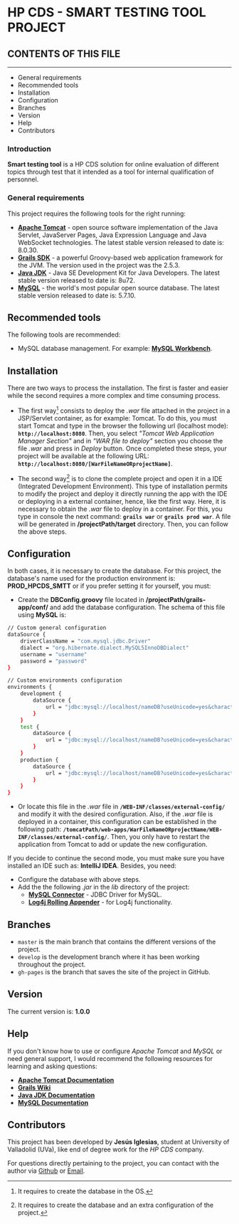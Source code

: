 # HP CDS - SMART TESTING TOOL PROJECT 

## CONTENTS OF THIS FILE
-------------
       
* General requirements
* Recommended tools
* Installation
* Configuration
* Branches
* Version
* Help
* Contributors
     
### Introduction
    
**Smart testing tool** is a HP CDS solution for online evaluation of different topics through test that it intended as a tool for internal qualification of personnel. 

### General requirements

This project requires the following tools for the right running:
     
* **[Apache Tomcat]** - open source software implementation of the Java Servlet, JavaServer Pages, Java Expression Language and Java WebSocket technologies. The latest stable version released to date is: 8.0.30.
* **[Grails SDK]** - a powerful Groovy-based web application framework for the JVM. The version used in the project was the 2.5.3.
* **[Java JDK]** - Java SE Development Kit for Java Developers. The latest stable version released to date is: 8u72.
* **[MySQL]** - the world's most popular open source database. The latest stable version released to date is: 5.7.10.

## Recommended tools

The following tools are recommended:

* MySQL database management. For example: **[MySQL Workbench]**.
    
## Installation

There are two ways to process the installation. The first is faster and easier while the second requires a more complex and time consuming process.

* The first way[^1] consists to deploy the *.war* file attached in the project in a JSP/Servlet container, as for example: Tomcat. To do this, you must start Tomcat and type in the browser the following url (localhost mode): **`http://localhost:8080`**. Then, you select *"Tomcat Web Application Manager Section"* and in *"WAR file to deploy"* section you choose the file *.war* and press in *Deploy* button. Once completed these steps, your project will be available at the following URL: **`http://localhost:8080/[WarFileNameORprojectName]`**.

* The second way[^2] is to clone the complete project and open it in a IDE (Integrated Development Environment). This type of installation permits to modify the project and deploy it directly running the app with the IDE or deploying in a external container, hence, like
the first way. Here, it is necessary to obtain the *.war* file to deploy in a container. For this, you type in console the next command: **`grails war`** or **`grails prod war`**. A file will be generated in **/projectPath/target** directory. Then, you can follow the above steps.

## Configuration

In both cases, it is necessary to create the database. For this project, the database's name used for the production environment is: **PROD_HPCDS_SMTT** or if you prefer setting it for yourself, you must:

* Create the **DBConfig.groovy** file located in **/projectPath/grails-app/conf/** and add the database configuration. The schema of this file using **MySQL** is:
```sh
// Custom general configuration
dataSource {
    driverClassName = "com.mysql.jdbc.Driver"
    dialect = "org.hibernate.dialect.MySQL5InnoDBDialect"
    username = "username"
    password = "password"
}

// Custom environments configuration
environments {
    development {
        dataSource {
            url = "jdbc:mysql://localhost/nameDB?useUnicode=yes&characterEncoding=UTF-8"
        }
    }
    test {
        dataSource {
            url = "jdbc:mysql://localhost/nameDB?useUnicode=yes&characterEncoding=UTF-8"
        }
    }
    production {
        dataSource {
            url = "jdbc:mysql://localhost/nameDB?useUnicode=yes&characterEncoding=UTF-8"
        }
    }
}
```

* Or locate this file in the *.war* file in **`/WEB-INF/classes/external-config/`** and modify it with the desired configuration. Also, if the *.war* file is deployed in a container, this configuration can be established in the following path: **`/tomcatPath/web-apps/WarFileNameORprojectName/WEB-INF/classes/external-config/`**. Then, you only have to restart the application from Tomcat to add or update the new configuration.

If you decide to continue the second mode, you must make sure you have installed an IDE such as: **IntelliJ IDEA**. Besides, you need:

* Configure the database with above steps.
* Add the the following *.jar* in the *lib* directory of the project:
    * **[MySQL Connector]** - JDBC Driver for MySQL.  
    * **[Log4j Rolling Appender]** - for Log4j functionality. 

## Branches
    
* `master` is the main branch that contains the different versions of the project.
* `develop` is the development branch where it has been working throughout the project.
* `gh-pages` is the branch that saves the site of the project in GitHub.

## Version

The current version is: **1.0.0**

## Help
If you don't know how to use or configure *Apache Tomcat* and *MySQL* or need general support, I would recommend the following resources for learning and asking questions:
    
* **[Apache Tomcat Documentation]**
* **[Grails Wiki]**
* **[Java JDK Documentation]**
* **[MySQL Documentation]**

## Contributors
    
This project has been developed by **Jesús Iglesias**, student at University of Valladolid (UVa), like end of degree work for the *HP CDS* company.

For questions directly pertaining to the project, you can contact with the author via [Github](https://github.com/jesusiglesias) or [Email](jesusgiglesias@gmail.com).
    
[^1]: It requires to create the database in the OS.
[^2]: It requires to create the database and an extra configuration of the project.

[//]:# (Reference links used in the body.)

   [Apache Tomcat]: <http://tomcat.apache.org>
   [Grails SDK]: <https://grails.org/download.html>
   [Java JDK]: <http://www.oracle.com/technetwork/es/java/javase/downloads/index.html>
   [MySQL]: <http://dev.mysql.com/downloads/mysql/>
   [MySQL Workbench]:  <https://www.mysql.com/products/workbench/>
   [jQuery]: <http://jquery.com>
   [Apache Tomcat Documentation]: <http://tomcat.apache.org/tomcat-8.0-doc/index.html>
   [Grails Wiki]: <https://grails.org/wiki/Documentation>
   [Java JDK Documentation]: <http://www.oracle.com/technetwork/java/javase/documentation/jdk8-doc-downloads-2133158.html>
   [MySQL Documentation]: <https://dev.mysql.com/doc/refman/5.7/en/>
   [MySQL Connector]: <http://dev.mysql.com/downloads/connector/j/>
   [Log4j Rolling Appender]: <http://www.simonsite.org.uk/download.htm>
   



